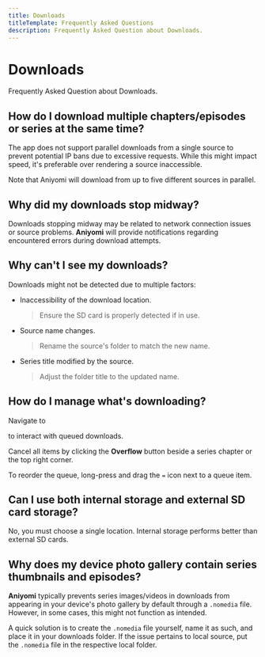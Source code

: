 ```yaml
---
title: Downloads
titleTemplate: Frequently Asked Questions
description: Frequently Asked Question about Downloads.
---
```


# Downloads
Frequently Asked Question about Downloads.

## How do I download multiple chapters/episodes or series at the same time?
The app does not support parallel downloads from a single source to prevent potential IP bans due to excessive requests.
While this might impact speed, it's preferable over rendering a source inaccessible.

Note that Aniyomi will download from up to five different sources in parallel.

## Why did my downloads stop midway?
Downloads stopping midway may be related to network connection issues or source problems.
**Aniyomi** will provide notifications regarding encountered errors during download attempts.

## Why can't I see my downloads?
Downloads might not be detected due to multiple factors:

* Inaccessibility of the download location.
  > Ensure the SD card is properly detected if in use.
* Source name changes.
  > Rename the source's folder to match the new name.
* Series title modified by the source.
  > Adjust the folder title to the updated name.

## How do I manage what's downloading?
Navigate to <nav to="download-queue"> to interact with queued downloads.

Cancel all items by clicking the **Overflow** button beside a series chapter or the top right corner.

To reorder the queue, long-press and drag the `=` icon next to a queue item.

## Can I use both internal storage and external SD card storage?
No, you must choose a single location. Internal storage performs better than external SD cards.

## Why does my device photo gallery contain series thumbnails and episodes?
**Aniyomi** typically prevents series images/videos in downloads from appearing in your device's photo gallery by default through a `.nomedia` file.
However, in some cases, this might not function as intended.

A quick solution is to create the `.nomedia` file yourself, name it as such, and place it in your downloads folder. If the issue pertains to local source, put the `.nomedia` file in the respective local folder.
